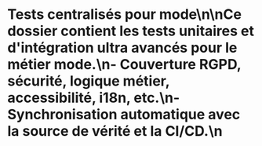 # Tests centralisés pour mode\n\nCe dossier contient les tests unitaires et d'intégration ultra avancés pour le métier mode.\n- Couverture RGPD, sécurité, logique métier, accessibilité, i18n, etc.\n- Synchronisation automatique avec la source de vérité et la CI/CD.\n
